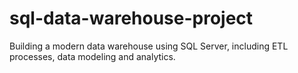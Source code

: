 # sql-data-warehouse-project
Building a modern data warehouse using SQL Server, including ETL processes, data modeling and analytics.
